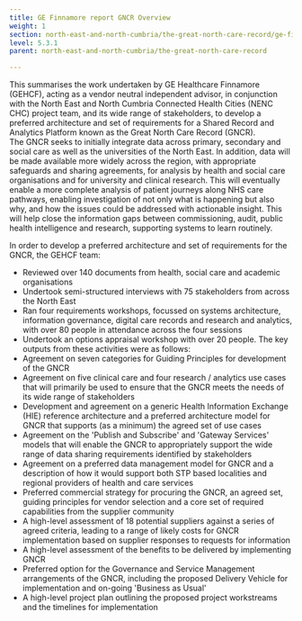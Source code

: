 ```yaml
---
title: GE Finnamore report GNCR Overview
weight: 1
section: north-east-and-north-cumbria/the-great-north-care-record/ge-finnamore-report-gncr-overview
level: 5.3.1
parent: north-east-and-north-cumbria/the-great-north-care-record

---
```


This summarises the work undertaken by GE Healthcare Finnamore (GEHCF), acting as a vendor neutral independent advisor, in conjunction with the North East and North Cumbria Connected Health Cities (NENC CHC) project team, and its wide range of stakeholders, to develop a preferred architecture and set of requirements for a Shared Record and Analytics Platform known as the Great North Care Record (GNCR).  
The GNCR seeks to initially integrate data across primary, secondary and social care as well as the universities of the North East. In addition, data will be made available more widely across the region, with appropriate safeguards and sharing agreements, for analysis by health and social care organisations and for university and clinical research. This will eventually enable a more complete analysis of patient journeys along NHS care pathways, enabling investigation of not only what is happening but also why, and how the issues could be addressed with actionable insight. This will help close the information gaps between commissioning, audit, public health intelligence and research, supporting systems to learn routinely. 

In order to develop a preferred architecture and set of requirements for the GNCR, the GEHCF team: 
- Reviewed over 140 documents from health, social care and academic organisations 
- Undertook semi-structured interviews with 75 stakeholders from across the North East 
- Ran four requirements workshops, focussed on systems architecture, information governance, digital care records and research and analytics, with over 80 people in attendance across the four sessions 
- Undertook an options appraisal workshop with over 20 people. The key outputs from these activities were as follows: 
- Agreement on seven categories for Guiding Principles for development of the GNCR  
- Agreement on five clinical care and four research / analytics use cases that will primarily be used to ensure that the GNCR meets the needs of its wide range of stakeholders  
- Development and agreement on a generic Health Information Exchange (HIE) reference architecture and a preferred architecture model for GNCR that supports (as a minimum) the agreed set of use cases 
- Agreement on the 'Publish and Subscribe' and 'Gateway Services' models that will enable the GNCR to appropriately support the wide range of data sharing requirements identified by stakeholders  
- Agreement on a preferred data management model for GNCR and a description of how it would support both STP based localities and regional providers of health and care services  
- Preferred commercial strategy for procuring the GNCR, an agreed set, guiding principles for vendor selection and a core set of required capabilities from the supplier community 
- A high-level assessment of 18 potential suppliers against a series of agreed criteria, leading to a range of likely costs for GNCR implementation based on supplier responses to requests for information  
- A high-level assessment of the benefits to be delivered by implementing GNCR 
- Preferred option for the Governance and Service Management arrangements of the GNCR, including the proposed Delivery Vehicle for implementation and on-going 'Business as Usual'  
- A high-level project plan outlining the proposed project workstreams and the timelines for implementation 
        
